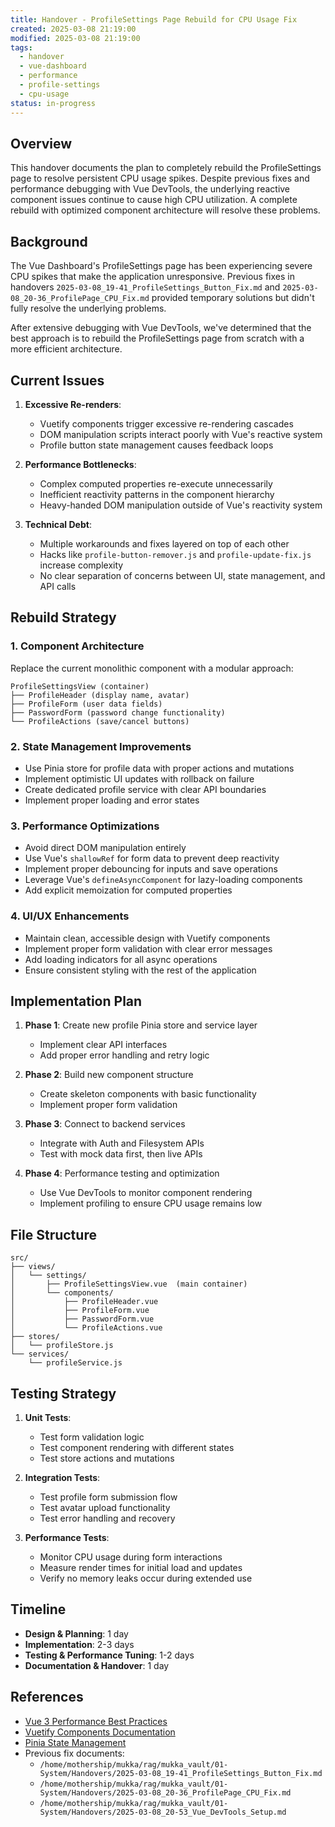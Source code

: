 ```yaml
---
title: Handover - ProfileSettings Page Rebuild for CPU Usage Fix
created: 2025-03-08 21:19:00
modified: 2025-03-08 21:19:00
tags:
  - handover
  - vue-dashboard
  - performance
  - profile-settings
  - cpu-usage
status: in-progress
---
```


## Overview

This handover documents the plan to completely rebuild the ProfileSettings page to resolve persistent CPU usage spikes. Despite previous fixes and performance debugging with Vue DevTools, the underlying reactive component issues continue to cause high CPU utilization. A complete rebuild with optimized component architecture will resolve these problems.

## Background

The Vue Dashboard's ProfileSettings page has been experiencing severe CPU spikes that make the application unresponsive. Previous fixes in handovers `2025-03-08_19-41_ProfileSettings_Button_Fix.md` and `2025-03-08_20-36_ProfilePage_CPU_Fix.md` provided temporary solutions but didn't fully resolve the underlying problems.

After extensive debugging with Vue DevTools, we've determined that the best approach is to rebuild the ProfileSettings page from scratch with a more efficient architecture.

## Current Issues

1. **Excessive Re-renders**:
   - Vuetify components trigger excessive re-rendering cascades
   - DOM manipulation scripts interact poorly with Vue's reactive system
   - Profile button state management causes feedback loops

2. **Performance Bottlenecks**:
   - Complex computed properties re-execute unnecessarily
   - Inefficient reactivity patterns in the component hierarchy
   - Heavy-handed DOM manipulation outside of Vue's reactivity system

3. **Technical Debt**:
   - Multiple workarounds and fixes layered on top of each other
   - Hacks like `profile-button-remover.js` and `profile-update-fix.js` increase complexity
   - No clear separation of concerns between UI, state management, and API calls

## Rebuild Strategy

### 1. Component Architecture

Replace the current monolithic component with a modular approach:

```
ProfileSettingsView (container)
├── ProfileHeader (display name, avatar)
├── ProfileForm (user data fields)
├── PasswordForm (password change functionality)
└── ProfileActions (save/cancel buttons)
```

### 2. State Management Improvements

- Use Pinia store for profile data with proper actions and mutations
- Implement optimistic UI updates with rollback on failure
- Create dedicated profile service with clear API boundaries
- Implement proper loading and error states

### 3. Performance Optimizations

- Avoid direct DOM manipulation entirely
- Use Vue's `shallowRef` for form data to prevent deep reactivity
- Implement proper debouncing for inputs and save operations
- Leverage Vue's `defineAsyncComponent` for lazy-loading components
- Add explicit memoization for computed properties

### 4. UI/UX Enhancements

- Maintain clean, accessible design with Vuetify components
- Implement proper form validation with clear error messages
- Add loading indicators for all async operations
- Ensure consistent styling with the rest of the application

## Implementation Plan

1. **Phase 1**: Create new profile Pinia store and service layer
   - Implement clear API interfaces
   - Add proper error handling and retry logic

2. **Phase 2**: Build new component structure
   - Create skeleton components with basic functionality
   - Implement proper form validation

3. **Phase 3**: Connect to backend services
   - Integrate with Auth and Filesystem APIs
   - Test with mock data first, then live APIs

4. **Phase 4**: Performance testing and optimization
   - Use Vue DevTools to monitor component rendering
   - Implement profiling to ensure CPU usage remains low

## File Structure

```
src/
├── views/
│   └── settings/
│       ├── ProfileSettingsView.vue  (main container)
│       └── components/
│           ├── ProfileHeader.vue
│           ├── ProfileForm.vue
│           ├── PasswordForm.vue
│           └── ProfileActions.vue
├── stores/
│   └── profileStore.js
└── services/
    └── profileService.js
```

## Testing Strategy

1. **Unit Tests**:
   - Test form validation logic
   - Test component rendering with different states
   - Test store actions and mutations

2. **Integration Tests**:
   - Test profile form submission flow
   - Test avatar upload functionality
   - Test error handling and recovery

3. **Performance Tests**:
   - Monitor CPU usage during form interactions
   - Measure render times for initial load and updates
   - Verify no memory leaks occur during extended use

## Timeline

- **Design & Planning**: 1 day
- **Implementation**: 2-3 days
- **Testing & Performance Tuning**: 1-2 days
- **Documentation & Handover**: 1 day

## References

- [Vue 3 Performance Best Practices](https://vuejs.org/guide/best-practices/performance.html)
- [Vuetify Components Documentation](https://vuetifyjs.com/en/components/all/)
- [Pinia State Management](https://pinia.vuejs.org/core-concepts/)
- Previous fix documents:
  - `/home/mothership/mukka/rag/mukka_vault/01-System/Handovers/2025-03-08_19-41_ProfileSettings_Button_Fix.md`
  - `/home/mothership/mukka/rag/mukka_vault/01-System/Handovers/2025-03-08_20-36_ProfilePage_CPU_Fix.md`
  - `/home/mothership/mukka/rag/mukka_vault/01-System/Handovers/2025-03-08_20-53_Vue_DevTools_Setup.md`
